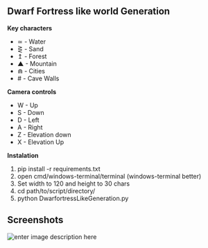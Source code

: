 ## Dwarf Fortress like world Generation



**Key characters**
 - ≃ - Water
 - ⋛ - Sand
 - ↥ - Forest
 - ▲ - Mountain
 - ⋒ - Cities
 - \# - Cave Walls


**Camera controls**
 - W - Up
 - S - Down
 - D - Left
 - A - Right
 - Z - Elevation down
 - X - Elevation Up


 **Instalation**
 1. pip install -r requirements.txt
 2. open cmd/windows-terminal/terminal (windows-terminal better)
 3. Set width to 120 and height to 30 chars
 4. cd path/to/script/directory/
 5. python DwarfortressLikeGeneration.py

## Screenshots

![enter image description here](https://i.imgur.com/0QMFCCO.png)
